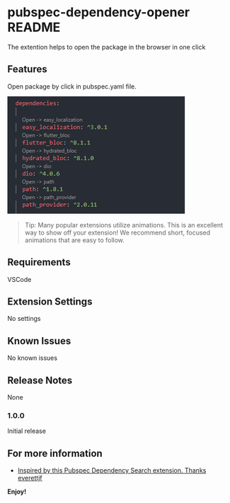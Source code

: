 # pubspec-dependency-opener README

The extention helps to open the package in the browser in one click

## Features

Open package by click in pubspec.yaml file.

![feature-1](/images/feature-1.png)

> Tip: Many popular extensions utilize animations. This is an excellent way to show off your extension! We recommend short, focused animations that are easy to follow.

## Requirements

VSCode

## Extension Settings

No settings

## Known Issues

No known issues

## Release Notes

None

### 1.0.0

Initial release

## For more information

- [Inspired by this Pubspec Dependency Search extension. Thanks everettjf](https://marketplace.visualstudio.com/items?itemName=everettjf.pubspec-dependency-search)

**Enjoy!**
